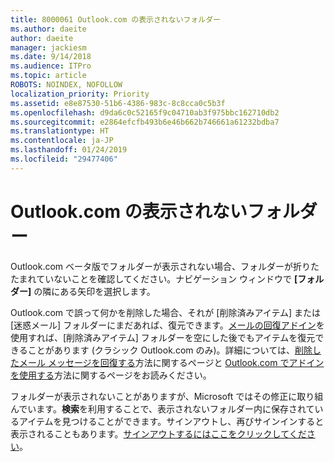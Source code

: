 ```yaml
---
title: 8000061 Outlook.com の表示されないフォルダー
ms.author: daeite
author: daeite
manager: jackiesm
ms.date: 9/14/2018
ms.audience: ITPro
ms.topic: article
ROBOTS: NOINDEX, NOFOLLOW
localization_priority: Priority
ms.assetid: e8e87530-51b6-4386-983c-8c8cca0c5b3f
ms.openlocfilehash: d9da6c0c52165f9c04710ab3f975bbc162710db2
ms.sourcegitcommit: e2864efcfb493b6e46b662b746661a61232bdba7
ms.translationtype: HT
ms.contentlocale: ja-JP
ms.lasthandoff: 01/24/2019
ms.locfileid: "29477406"
---
```

# <a name="find-missing-folders-in-outlookcom"></a>Outlook.com の表示されないフォルダー

Outlook.com ベータ版でフォルダーが表示されない場合、フォルダーが折りたたまれていないことを確認してください。ナビゲーション ウィンドウで **[フォルダー]** の隣にある矢印を選択します。 
  
Outlook.com で誤って何かを削除した場合、それが [削除済みアイテム] または [迷惑メール] フォルダーにまだあれば、復元できます。[メールの回復アドイン](https://appsource.microsoft.com/product/office/WA104380447)を使用すれば、[削除済みアイテム] フォルダーを空にした後でもアイテムを復元できることがあります (クラシック Outlook.com のみ)。詳細については、[削除したメール メッセージを回復する](https://support.office.com/article/cf06ab1b-ae0b-418c-a4d9-4e895f83ed50)方法に関するページと [Outlook.com でアドインを使用する](https://support.office.com/article/a5672109-e4f3-4119-abea-72323e9653cf)方法に関するページをお読みください。
  
フォルダーが表示されないことがありますが、Microsoft ではその修正に取り組んでいます。**検索**を利用することで、表示されないフォルダー内に保存されているアイテムを見つけることができます。サインアウトし、再びサインインすると表示されることもあります。[サインアウトするにはここをクリックしてください](https://login.live.com/logout.srf)。
  

